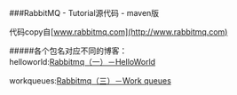 ###RabbitMQ - Tutorial源代码  - maven版
  
代码copy自[www.rabbitmq.com](http://www.rabbitmq.com)  
  

#####各个包名对应不同的博客：  
helloworld:[Rabbitmq（一）－HelloWorld](http://wengyingjian.github.io/blog/2015/12/30/rabbitmq-helloworld/)
  
workqueues:[Rabbitmq（三）－Work queues](http://wengyingjian.github.io/blog/2015/12/30/rabbitmq-workqueues/)  
  
  
